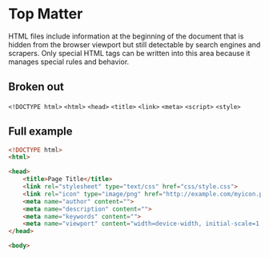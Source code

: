 # Top Matter
HTML files include information at the beginning of the document that is hidden from the browser viewport but still detectable by search engines and scrapers. Only special HTML tags can be written into this area because it manages special rules and behavior.

## Broken out
`<!DOCTYPE html>`
`<html>`
`<head>`
`<title>`
`<link>`
`<meta>`
`<script>`
`<style>`

## Full example
```html
<!DOCTYPE html>
<html>

<head>
    <title>Page Title</title>
    <link rel="stylesheet" type="text/css" href="css/style.css">
    <link rel="icon" type="image/png" href="http://example.com/myicon.png">
    <meta name="author" content="">
    <meta name="description" content="">
    <meta name="keywords" content="">
    <meta name="viewport" content="width=device-width, initial-scale=1.0">
</head>

<body>
```
